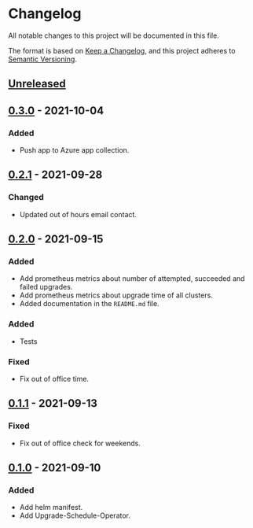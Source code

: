 # Changelog

All notable changes to this project will be documented in this file.

The format is based on [Keep a Changelog](https://keepachangelog.com/en/1.0.0/),
and this project adheres to [Semantic Versioning](https://semver.org/spec/v2.0.0.html).



## [Unreleased]

## [0.3.0] - 2021-10-04

### Added
- Push app to Azure app collection. 

## [0.2.1] - 2021-09-28

### Changed

- Updated out of hours email contact.

## [0.2.0] - 2021-09-15


### Added

- Add prometheus metrics about number of attempted, succeeded and failed upgrades.
- Add prometheus metrics about upgrade time of all clusters.
- Added documentation in the `README.md` file.

### Added

- Tests

### Fixed

- Fix out of office time.

## [0.1.1] - 2021-09-13

### Fixed

- Fix out of office check for weekends.

## [0.1.0] - 2021-09-10

### Added

- Add helm manifest.
- Add Upgrade-Schedule-Operator.


[Unreleased]: https://github.com/giantswarm/upgrade-schedule-operator/compare/v0.3.0...HEAD
[0.3.0]: https://github.com/giantswarm/upgrade-schedule-operator/compare/v0.2.1...v0.3.0
[0.2.1]: https://github.com/giantswarm/upgrade-schedule-operator/compare/v0.2.0...v0.2.1
[0.2.0]: https://github.com/giantswarm/upgrade-schedule-operator/compare/v0.1.1...v0.2.0
[0.1.1]: https://github.com/giantswarm/upgrade-schedule-operator/compare/v0.1.0...v0.1.1
[0.1.0]: https://github.com/giantswarm/upgrade-schedule-operator/releases/tag/v0.1.0
